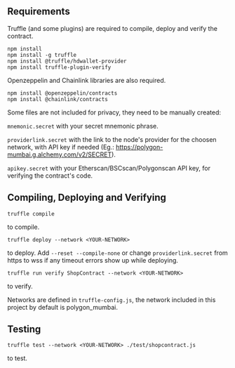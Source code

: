 ## Requirements

Truffle (and some plugins) are required to compile, deploy and verify the contract.
```
npm install
npm install -g truffle
npm install @truffle/hdwallet-provider
npm install truffle-plugin-verify
```

Openzeppelin and Chainlink libraries are also required.
```
npm install @openzeppelin/contracts
npm install @chainlink/contracts
```

Some files are not included for privacy, they need to be manually created:

`mnemonic.secret` with your secret mnemonic phrase.

`providerlink.secret` with the link to the node's provider for the choosen network, with API key if needed (Eg.: https://polygon-mumbai.g.alchemy.com/v2/SECRET).

`apikey.secret` with your Etherscan/BSCscan/Polygonscan API key, for verifying the contract's code.

## Compiling, Deploying and Verifying

```
truffle compile
```
to compile.
```
truffle deploy --network <YOUR-NETWORK>
```
to deploy. Add ```--reset --compile-none``` or change ```providerlink.secret``` from https to wss if any timeout errors show up while deploying.
```
truffle run verify ShopContract --network <YOUR-NETWORK>
```
to verify.

Networks are defined in `truffle-config.js`, the network included in this project by default is polygon_mumbai.

## Testing
```
truffle test --network <YOUR-NETWORK> ./test/shopcontract.js
```
to test.
